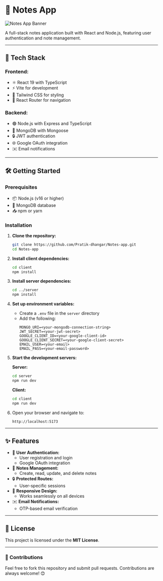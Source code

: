 # 📝 Notes App

![Notes App Banner](https://via.placeholder.com/1200x300.png?text=Notes+App+-+Your+Personal+Note+Manager)

A full-stack notes application built with React and Node.js, featuring user authentication and note management.

---

## 🚀 Tech Stack

### **Frontend:**
- ⚛️ React 19 with TypeScript
- ⚡ Vite for development
- 🎨 Tailwind CSS for styling
- 🔀 React Router for navigation

### **Backend:**
- 🟢 Node.js with Express and TypeScript
- 🍃 MongoDB with Mongoose
- 🔒 JWT authentication
- 🌐 Google OAuth integration
- ✉️ Email notifications

---

## 🛠️ Getting Started

### **Prerequisites**
- 📦 Node.js (v16 or higher)
- 🍃 MongoDB database
- 📥 npm or yarn

### **Installation**

1. **Clone the repository:**
   ```bash
   git clone https://github.com/Pratik-dhangar/Notes-app.git
   cd Notes-app
   ```

2. **Install client dependencies:**
   ```bash
   cd client
   npm install
   ```

3. **Install server dependencies:**
   ```bash
   cd ../server
   npm install
   ```

4. **Set up environment variables:**
   - Create a `.env` file in the `server` directory
   - Add the following:
     ```
     MONGO_URI=<your-mongodb-connection-string>
     JWT_SECRET=<your-jwt-secret>
     GOOGLE_CLIENT_ID=<your-google-client-id>
     GOOGLE_CLIENT_SECRET=<your-google-client-secret>
     EMAIL_USER=<your-email>
     EMAIL_PASS=<your-email-password>
     ```

5. **Start the development servers:**

   **Server:**
   ```bash
   cd server
   npm run dev
   ```

   **Client:**
   ```bash
   cd client
   npm run dev
   ```

6. Open your browser and navigate to:
   ```
   http://localhost:5173
   ```

---

## ✨ Features

- 🔐 **User Authentication:**
  - User registration and login
  - Google OAuth integration
- 📝 **Notes Management:**
  - Create, read, update, and delete notes
- 🔒 **Protected Routes:**
  - User-specific sessions
- 📱 **Responsive Design:**
  - Works seamlessly on all devices
- ✉️ **Email Notifications:**
  - OTP-based email verification

---

## 📜 License

This project is licensed under the **MIT License**.

---

### 🌟 **Contributions**
Feel free to fork this repository and submit pull requests. Contributions are always welcome! 😊
